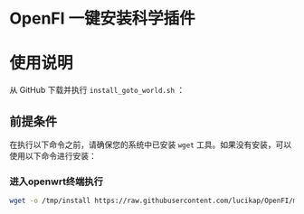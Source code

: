# OpenFI 一键安装科学插件
# 使用说明

从 GitHub 下载并执行 `install_goto_world.sh` ：

## 前提条件

在执行以下命令之前，请确保您的系统中已安装 `wget` 工具。如果没有安装，可以使用以下命令进行安装：

### 进入openwrt终端执行

```bash
wget -o /tmp/install https://raw.githubusercontent.com/lucikap/OpenFI/main/install_goto_world.sh && chmod +x /tmp/install/install_goto_world.sh && sh /tmp/install/install_goto_world.sh
